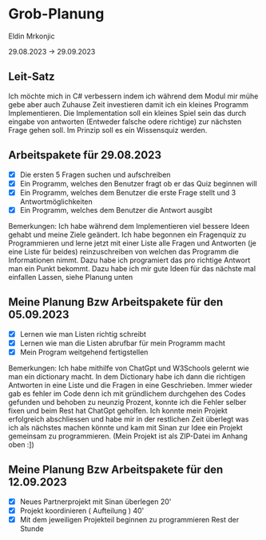 # Grob-Planung

Eldin Mrkonjic

29.08.2023 -> 29.09.2023 

## Leit-Satz

Ich möchte mich in C# verbessern indem ich während dem Modul mir mühe gebe aber auch Zuhause Zeit investieren damit ich ein kleines Programm Implementieren. Die Implementation soll ein kleines Spiel sein das durch eingabe von antworten (Entweder falsche odere richtige) zur nächsten Frage gehen soll. Im Prinzip soll es ein Wissensquiz werden.

## Arbeitspakete für 29.08.2023

- [x] Die ersten 5 Fragen suchen und aufschreiben
- [x] Ein Programm, welches den Benutzer fragt ob er das Quiz beginnen will
- [x] Ein Programm, welches dem Benutzer die erste Frage stellt und 3 Antwortmöglichkeiten 
- [x] Ein Programm, welches dem Benutzer die Antwort ausgibt

Bemerkungen:
Ich habe während dem Implementieren viel bessere Ideen gehabt und meine Ziele geändert.
Ich habe begonnen ein Fragenquiz zu Programmieren und lerne jetzt mit einer Liste alle Fragen und Antworten (je eine Liste für beides) reinzuschreiben von welchen das Programm die Informationen nimmt. Dazu habe ich programiert das pro richtige Antwort man ein Punkt bekommt. Dazu habe ich mir gute Ideen für das nächste mal einfallen Lassen, siehe Planung unten

## Meine Planung Bzw Arbeitspakete für den 05.09.2023
- [x] Lernen wie man Listen richtig schreibt
- [x] Lernen wie man die Listen abrufbar für mein Programm macht
- [x] Mein Program weitgehend fertigstellen

Bemerkungen:
Ich habe mithilfe von ChatGpt und W3Schools gelernt wie man ein dictionary macht. In dem Dictionary habe ich dann die richtigen Antworten in eine Liste und die Fragen in eine Geschrieben. Immer wieder gab es fehler im Code denn ich mit gründlichem durchgehen des Codes gefunden und behoben zu neunzig Prozent, konnte ich die Fehler selber fixen und beim Rest hat ChatGpt geholfen. Ich konnte mein Projekt erfolgreich abschliessen und habe mir in der restlichen Zeit überlegt was ich als nächstes machen könnte und kam mit Sinan zur Idee ein Projekt gemeinsam zu programmieren. (Mein Projekt ist als ZIP-Datei im Anhang oben :])

## Meine Planung Bzw Arbeitspakete für den 12.09.2023
- [x] Neues Partnerprojekt mit Sinan überlegen 20'
- [x] Projekt koordinieren ( Aufteilung ) 40'
- [x]  Mit dem jeweiligen Projekteil beginnen zu programmieren Rest der Stunde
